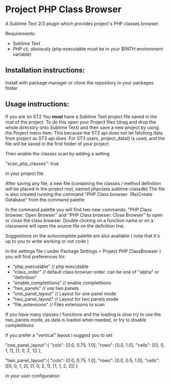 # Project PHP Class Browser

A Sublime Text 2/3 plugin which provides project's PHP classes browser.

Requirements:

  * Sublime Text
  * PHP cli, obviously (php executable must be in your $PATH environment variable)

## Installation instructions:

Install with package manager or clone the repository in your packages folder

## Usage instructions:

If you are on ST2 You **must** have a Sublime Text project file saved in the root of the project.
To do this open your Project files (drag and drop the whole directory onto Sublime Text) and then save a new project by using the Project menu item.
This because the ST2 api does not let fetching data from project as ST3 api does.
For ST3 users, project_data() is used, and the file will be saved in the first folder of your project

Then enable the classes scan by adding a setting

  "scan_php_classes": true

in your project file.

After saving any file, a new file (containing the classes / method definition will be placed in the project root, named phpclass.sublime-classdb)
The file is also created running the command "PHP Class browser: (Re)Create Database" from the command palette

In the command palette you will find two new commands: "PHP Class browser: Open Browser" and "PHP Class browser: Close Browser" to open or close the class browser.
Double clicking on a function name or on a classname will open the source file on the definition line.

Suggestions on the autocomplete palette are also available ( note that it's up to you to write working or not code )

In the settings file ( under Package Settings > Project PHP ClassBrowser ) you will find preferences for:

  * "php_executable"        // php executable
  * "class_order"           // default class browser order: can be one of "alpha" or "definition"
  * "enable_completitions"  // enable completitions
  * "two_panels"            // use two panels
  * "one_panel_layout"      // Layout for one panel mode
  * "two_panel_layout"      // Layout for two panels mode
  * "file_extensions"       // Files extensions to scan

If you have many classes / functions and the loading is slow try to use the two_panels mode,
as data is loaded when needed, or try to disable completitions

If you prefer a "vertical" layout i suggest you to set

  "one_panel_layout":{
    "cols": [0.0, 0.75, 1.0],
    "rows": [0.0, 1.0],
    "cells": [[0, 0, 1, 1], [1, 0, 2, 1]]
  },

  "two_panel_layout":{
    "cols": [0.0, 0.75, 1.0],
    "rows": [0.0, 0.5, 1.0],
    "cells": [[0, 0, 1, 2], [1, 0, 2, 1], [1, 1, 2, 2]]
  }

in your user configuration
